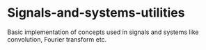 # Signals-and-systems-utilities
Basic implementation of concepts used in signals and systems like convolution, Fourier transform etc.
